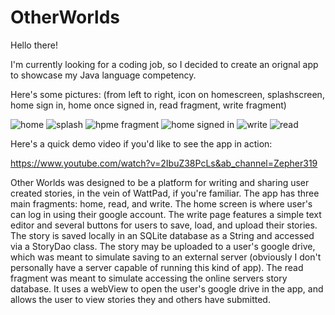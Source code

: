 # OtherWorlds

Hello there!

I'm currently looking for a coding job, so I decided to create an orignal app to showcase my Java language competency.

Here's some pictures: (from left to right, icon on homescreen, splashscreen, home sign in, home once signed in, read fragment, write fragment)

![home](https://github.com/zepher19/OtherWorlds/assets/108103331/36d51760-ea53-44c7-8062-ee7d9731a249)  ![splash](https://github.com/zepher19/OtherWorlds/assets/108103331/f154ec8f-c1cc-4924-a6f1-87c4abb259fb) ![hpme fragment](https://github.com/zepher19/OtherWorlds/assets/108103331/620a7edf-62bb-4b40-a16d-e4323d85b5e5) ![home signed in](https://github.com/zepher19/OtherWorlds/assets/108103331/5cd8da2d-3eab-48a4-b294-74098ff36631) ![write](https://github.com/zepher19/OtherWorlds/assets/108103331/9d4eeea7-f088-4247-b23a-35f15ed32a61) ![read](https://github.com/zepher19/OtherWorlds/assets/108103331/25cf844c-7c90-41c8-8901-8e0bae202160)







Here's a quick demo video if you'd like to see the app in action:

https://www.youtube.com/watch?v=2IbuZ38PcLs&ab_channel=Zepher319

Other Worlds was designed to be a platform for writing and sharing user created stories, in the vein of WattPad, if you're familiar. The app has three main fragments: home, read, and write. The home screen is where user's can log in using their google account. The write page features a simple text editor and several buttons for users to save, load, and upload their stories. The story is saved locally in an SQLite database as a String and accessed via a StoryDao class. The story may be uploaded to a user's google drive, which was meant to simulate saving to an external server (obviously I don't personally have a server capable of running this kind of app). The read fragment was meant to simulate accessing the online servers story database. It uses a webView to open the user's google drive in the app, and allows the user to view stories they and others have submitted. 



